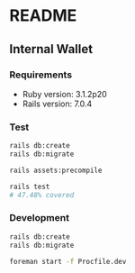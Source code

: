 # README

## Internal Wallet

### Requirements

* Ruby version: 3.1.2p20
* Rails version: 7.0.4

### Test

```bash
rails db:create
rails db:migrate

rails assets:precompile

rails test
# 47.48% covered
```

### Development

```bash
rails db:create
rails db:migrate

foreman start -f Procfile.dev
```
